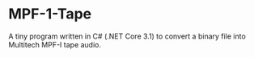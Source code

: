 # MPF-1-Tape
A tiny program written in C# (.NET Core 3.1) to convert a binary file into Multitech MPF-I tape audio.
